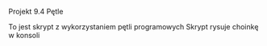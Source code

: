 Projekt 9.4 Pętle

To jest skrypt z wykorzystaniem pętli programowych
Skrypt rysuje choinkę w konsoli